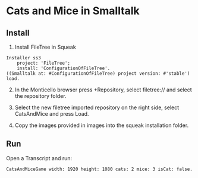 # Cats and Mice in Smalltalk

## Install

1. Install FileTree in Squeak

```Smalltalk
Installer ss3
    project: 'FileTree';
    install: 'ConfigurationOfFileTree'.
((Smalltalk at: #ConfigurationOfFileTree) project version: #'stable') load.
```
2. In the Monticello browser press +Repository, select filetree:// and select the repository folder.

3. Select the new filetree imported repository on the right side, select CatsAndMice and press Load.

4. Copy the images provided in images into the squeak installation folder.

## Run

Open a Transcript and run:

```
CatsAndMiceGame width: 1920 height: 1080 cats: 2 mice: 3 isCat: false.
```
